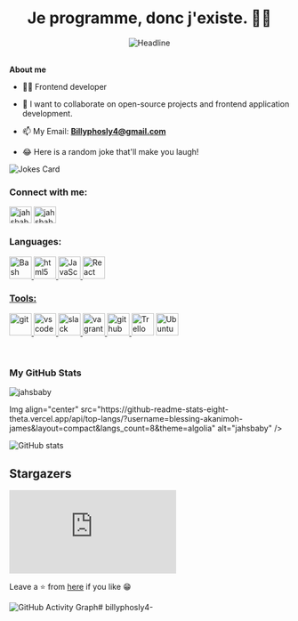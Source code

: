 <h1 align="center"> Je programme, donc j'existe. 👨‍💻 </h1>
 <div align="center">
  <img src="https://readme-typing-svg.herokuapp.com?color=0000FF&size=32&center=true&vCenter=true&width=600&height=50&lines=%F0%9F%91%8B+Hi,+I'm+Bildad+Ochieng;Passionate+Problem+Solver;👩‍💻+++Front-End+Developer;Software+Engineer;Freelancer;Open-Source+Enthusiast" alt="Headline" />
 </div>

 <br>

**About me**

- 👩‍💻 Frontend developer

- 👯 I want to collaborate on open-source projects and frontend application development.


- 📫 My Email: **Billyphosly4@gmail.com**

- 😂 Here is a random joke that'll make you laugh!

![Jokes Card](https://readme-jokes.vercel.app/api?theme=algolia&borderColor=white)

<h3 align="left">Connect with me:</h3>
<p align="left">
<a href="https://x.com/Blessin86996687" target="blank"><img align="center" src="https://raw.githubusercontent.com/rahuldkjain/github-profile-readme-generator/master/src/images/icons/Social/twitter.svg" alt="jahsbaby" height="30" width="40" /></a>
<a href="https://www.linkedin.com/in/blessing-james-akanimoh" target="blank"><img align="center" src="https://raw.githubusercontent.com/rahuldkjain/github-profile-readme-generator/master/src/images/icons/Social/linked-in-alt.svg" alt="jahsbaby" height="30" width="40" /></a>
</p>

<h3 align="left">Languages:</h3>
<p align="left">
  <a href="https://www.cprogramming.com/" target="_blank" rel="noreferrer">
  <img loading="lazy" height="40" width="40" title="Bash" src="https://cdn.simpleicons.org/gnubash/4EAA25" alt="Bash Shell icon" />
  <img loading="lazy" height="40" width="40" title="Html" src="https://cdn.simpleicons.org/html5/E34F26" alt="html5 icon" />
  <img loading="lazy" height="40" width="40" title="JavaScript" src="https://cdn.simpleicons.org/javascript/F7DF1E" alt="JavaScript icon" />
  <img loading="lazy" height="40" width="40" title="React" src="https://cdn.simpleicons.org/react/FF0FF" alt="React icon" />
</p>

<h3 align="left">Tools:</h3>
<p align="left">
  <a href="https://git-scm.com/" target="_blank" rel="noreferrer"> <img src="https://www.vectorlogo.zone/logos/git-scm/git-scm-icon.svg" alt="git" width="40" title="git" height="40"/> </a>
  <a href="https://code.visualstudio.com/" target="_blank" rel="noreferrer"> <img src="https://www.vectorlogo.zone/logos/visualstudio_code/visualstudio_code-icon.svg" alt="vscode" width="40" height="40"/> </a>
  <a href="https://slack.com/" target="_blank" rel="noreferrer"> <img src="https://www.vectorlogo.zone/logos/slack/slack-icon.svg" alt="slack" width="40" title="slack" height="40"/> </a>
  <a href="https://www.vagrantup.com/" target="_blank" rel="noreferrer"> <img src="https://www.vectorlogo.zone/logos/vagrantup/vagrantup-icon.svg" alt="vagrant" width="40" title="vagrant" height="40"/> </a>
  <a href="https://github.com/" target="_blank" rel="noreferrer"> <img src="https://www.vectorlogo.zone/logos/github/github-icon.svg" alt="github" width="40" title="github" height="40"/> </a>
  <img loading="lazy" height="40" width="40" title="Trello" src="https://cdn.simpleicons.org/trello/0079BF" alt="Trello icon" />
  <img loading="lazy" height="40" width="40" title="Ubuntu" src="https://cdn.simpleicons.org/ubuntu/E95420" alt="Ubuntu icon" />
 
 
 
</p>

<br>

<h3 align=left>My GitHub Stats</h3>
 <p align="left">
  <img src="https://github-readme-streak-stats.herokuapp.com/?user=billyphosly4&theme=algolia" alt="jahsbaby" />
</p>

<p align="left">
   Img align="center" src="https://github-readme-stats-eight-theta.vercel.app/api/top-langs/?username=blessing-akanimoh-james&layout=compact&langs_count=8&theme=algolia" alt="jahsbaby" />
</p>

![GitHub stats](https://github-readme-stats.vercel.app/api?username=blessing-akanimoh-james&theme=algolia&show_icons=true&count_private=true&hide_title=true)

## Stargazers

[![Stargazers](http://bytecrank.com/nastyox/reporoster/php/stargazersSVG.php?user=blessing-akanimoh-james&repo=blessing-akanimoh-james&theme=algolia)]()

Leave a ⭐ from [here](https://github.com/blessing-akanimoh-james) if you like 😁

<img src="https://github-readme-activity-graph.vercel.app/graph?username=thesongmartins&theme=high-contrast&height=250&custom_title=My%20Contribution%20Graph" alt="GitHub Activity Graph"># billyphosly4-
